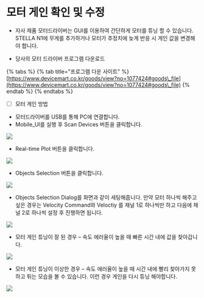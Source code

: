 # 모터 게인 확인 및 수정

* 자사 제품 모터드라이버는 GUI를 이용하여 간단하게 모터를 튜닝 할 수 있습니다. STELLA N1에 무게를 추가하거나 모터가 추정치에 늦게 반응 시 게인 값을 변경해야 합니다.



* 당사의 모터 드라이버 프로그램 다운로드

{% tabs %}
{% tab title="프로그램 다운 사이트" %}
[https://www.devicemart.co.kr/goods/view?no=1077424#goods\_file](https://www.devicemart.co.kr/goods/view?no=1077424#goods\_file)
{% endtab %}
{% endtabs %}

* [ ] 모터 게인 방법

<!---->

* 모터드라이버를 USB를 통해 PC에 연결합니다.
* Mobile\_UI를 실행 후 Scan Devices 버튼을 클릭합니다.

![](<../.gitbook/assets/md\_1 (1).png>)

* Real-time Plot 버튼을 클릭합니다.

![](../.gitbook/assets/GAIN\_1.png)

* Objects Selection 버튼을 클릭합니다.

![](../.gitbook/assets/GAIN\_2.png)

* Objects Selection Dialog를 화면과 같이 세팅해줍니다. 만약 모터 하나씩 해주고 싶은 경우는 Velocity Command와 Veloctiy 를 채널 1로 하나씩만 하고 다음에 채널 2로 하나씩 설정 후 진행하면 됩니다.

![](../.gitbook/assets/GAIN\_3.png)

* 모터 게인 튜닝이 잘 된 경우 – 속도 에러율이 높을 때 빠른 시간 내에 값을 찾아갑니다.

![](../.gitbook/assets/GAIN\_4.png)

* 모터 게인 튜닝이 이상한 경우 – 속도 에러율이 높을 때 시간 내에 빨리 찾아가지 못하고 튀는 모습을 볼 수 있습니다. 이런 경우 게인을 다시 튜닝 해야합니다.

![](../.gitbook/assets/GAIN\_5.png)
